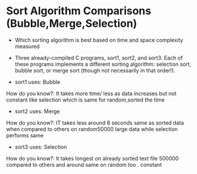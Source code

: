 # Sort Algorithm Comparisons (Bubble,Merge,Selection) 
- Which sorting algorithm is best based on time and space complexity measured

- Three already-compiled C programs, sort1, sort2, and sort3. Each of these programs implements a different sorting algorithm: selection sort, bubble sort, or merge sort (though not necessarily in that order!).

- sort1 uses: Bubble  

How do you know?: It takes more time/ less as data increases but not constant like selection which is same for random,sorted the time

- sort2 uses: Merge 

How do you know?: IT takes less around 8 seconds same as sorted data when compared to others on random50000 large data while selection performs same

- sort3 uses: Selection 

How do you know?: It takes longest on already sorted text file 500000 compared to others and around same on random too . constant
